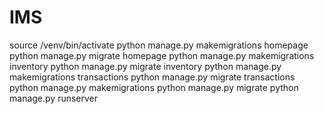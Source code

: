 # IMS
source /venv/bin/activate
python manage.py makemigrations homepage
python manage.py migrate homepage
python manage.py makemigrations inventory
python manage.py migrate inventory
python manage.py makemigrations transactions
python manage.py migrate transactions
python manage.py makemigrations
python manage.py migrate
python manage.py runserver